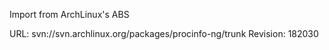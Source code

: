 Import from ArchLinux's ABS

URL: svn://svn.archlinux.org/packages/procinfo-ng/trunk
Revision: 182030
